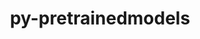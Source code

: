 ---
title: "py-pretrainedmodels"
layout: cache
categories: [package, develop-2024-05-05]
meta: {"versions": ["0.7.4"], "compilers": ["apple-clang@=15.0.0"], "oss": ["ventura"], "platforms": ["darwin"], "targets": ["aarch64"], "stacks": ["ml-darwin-aarch64-mps", "root"], "num_specs": 2, "num_specs_by_stack": {"ml-darwin-aarch64-mps": 2, "root": 2}}
spec_details: [{"hash": "zr6f7j7jek6e6vluwo3fbaowof3blzyo", "compiler": "apple-clang@=15.0.0", "versions": ["0.7.4"], "os": "ventura", "platform": "darwin", "target": "aarch64", "variants": ["build_system=python_pip"], "stacks": ["ml-darwin-aarch64-mps", "root"], "size": "-", "tarball": "https://binaries.spack.io/releases/develop-2024-05-05/build_cache/darwin-ventura-aarch64/apple-clang-15.0.0/py-pretrainedmodels-0.7.4/darwin-ventura-aarch64-apple-clang-15.0.0-py-pretrainedmodels-0.7.4-zr6f7j7jek6e6vluwo3fbaowof3blzyo.spack"}, {"hash": "dp3nxe7sak46zbj3j5wsftqpmjhzjzyv", "compiler": "apple-clang@=15.0.0", "versions": ["0.7.4"], "os": "ventura", "platform": "darwin", "target": "aarch64", "variants": ["build_system=python_pip"], "stacks": ["ml-darwin-aarch64-mps", "root"], "size": "-", "tarball": "https://binaries.spack.io/releases/develop-2024-05-05/build_cache/darwin-ventura-aarch64/apple-clang-15.0.0/py-pretrainedmodels-0.7.4/darwin-ventura-aarch64-apple-clang-15.0.0-py-pretrainedmodels-0.7.4-dp3nxe7sak46zbj3j5wsftqpmjhzjzyv.spack"}]
---